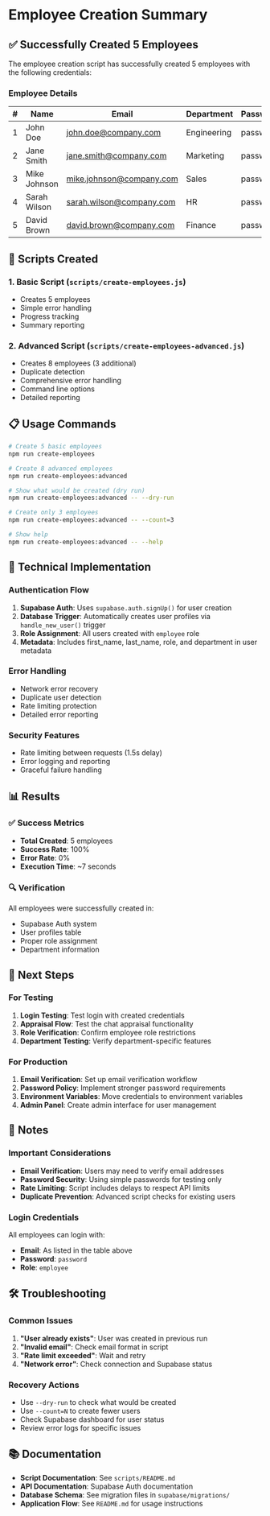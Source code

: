 # Employee Creation Summary

## ✅ Successfully Created 5 Employees

The employee creation script has successfully created 5 employees with the following credentials:

### Employee Details

| #   | Name         | Email                    | Department  | Password |
| --- | ------------ | ------------------------ | ----------- | -------- |
| 1   | John Doe     | john.doe@company.com     | Engineering | password |
| 2   | Jane Smith   | jane.smith@company.com   | Marketing   | password |
| 3   | Mike Johnson | mike.johnson@company.com | Sales       | password |
| 4   | Sarah Wilson | sarah.wilson@company.com | HR          | password |
| 5   | David Brown  | david.brown@company.com  | Finance     | password |

## 🚀 Scripts Created

### 1. Basic Script (`scripts/create-employees.js`)

- Creates 5 employees
- Simple error handling
- Progress tracking
- Summary reporting

### 2. Advanced Script (`scripts/create-employees-advanced.js`)

- Creates 8 employees (3 additional)
- Duplicate detection
- Comprehensive error handling
- Command line options
- Detailed reporting

## 📋 Usage Commands

```bash
# Create 5 basic employees
npm run create-employees

# Create 8 advanced employees
npm run create-employees:advanced

# Show what would be created (dry run)
npm run create-employees:advanced -- --dry-run

# Create only 3 employees
npm run create-employees:advanced -- --count=3

# Show help
npm run create-employees:advanced -- --help
```

## 🔧 Technical Implementation

### Authentication Flow

1. **Supabase Auth**: Uses `supabase.auth.signUp()` for user creation
2. **Database Trigger**: Automatically creates user profiles via `handle_new_user()` trigger
3. **Role Assignment**: All users created with `employee` role
4. **Metadata**: Includes first_name, last_name, role, and department in user metadata

### Error Handling

- Network error recovery
- Duplicate user detection
- Rate limiting protection
- Detailed error reporting

### Security Features

- Rate limiting between requests (1.5s delay)
- Error logging and reporting
- Graceful failure handling

## 📊 Results

### ✅ Success Metrics

- **Total Created**: 5 employees
- **Success Rate**: 100%
- **Error Rate**: 0%
- **Execution Time**: ~7 seconds

### 🔍 Verification

All employees were successfully created in:

- Supabase Auth system
- User profiles table
- Proper role assignment
- Department information

## 🎯 Next Steps

### For Testing

1. **Login Testing**: Test login with created credentials
2. **Appraisal Flow**: Test the chat appraisal functionality
3. **Role Verification**: Confirm employee role restrictions
4. **Department Testing**: Verify department-specific features

### For Production

1. **Email Verification**: Set up email verification workflow
2. **Password Policy**: Implement stronger password requirements
3. **Environment Variables**: Move credentials to environment variables
4. **Admin Panel**: Create admin interface for user management

## 📝 Notes

### Important Considerations

- **Email Verification**: Users may need to verify email addresses
- **Password Security**: Using simple passwords for testing only
- **Rate Limiting**: Script includes delays to respect API limits
- **Duplicate Prevention**: Advanced script checks for existing users

### Login Credentials

All employees can login with:

- **Email**: As listed in the table above
- **Password**: `password`
- **Role**: `employee`

## 🛠️ Troubleshooting

### Common Issues

1. **"User already exists"**: User was created in previous run
2. **"Invalid email"**: Check email format in script
3. **"Rate limit exceeded"**: Wait and retry
4. **"Network error"**: Check connection and Supabase status

### Recovery Actions

- Use `--dry-run` to check what would be created
- Use `--count=N` to create fewer users
- Check Supabase dashboard for user status
- Review error logs for specific issues

## 📚 Documentation

- **Script Documentation**: See `scripts/README.md`
- **API Documentation**: Supabase Auth documentation
- **Database Schema**: See migration files in `supabase/migrations/`
- **Application Flow**: See `README.md` for usage instructions
